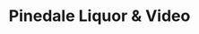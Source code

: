 ---
title: "Pinedale Liquor & Video"
url: /pinedale/pinedale-liquor-und-video/
shop: Spirituosen
---